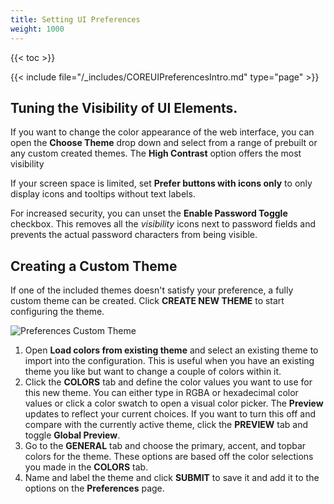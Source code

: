 ```yaml
---
title: Setting UI Preferences
weight: 1000
---
```


{{< toc >}}

{{< include file="/_includes/COREUIPreferencesIntro.md" type="page" >}}

## Tuning the Visibility of UI Elements.

If you want to change the color appearance of the web interface, you can open the **Choose Theme** drop down and select from a range of prebuilt or any custom created themes.
The **High Contrast** option offers the most visibility

If your screen space is limited, set **Prefer buttons with icons only** to only display icons and tooltips without text labels.

For increased security, you can unset the **Enable Password Toggle** checkbox.
This removes all the <i class="material-icons" aria-hidden="true" title="Visibility">visibility</i> icons next to password fields and prevents the actual password characters from being visible.

## Creating a Custom Theme

If one of the included themes doesn't satisfy your preference, a fully custom theme can be created.
Click **CREATE NEW THEME** to start configuring the theme.

![Preferences Custom Theme](/images/CORE/13.0/PreferencesCustomTheme.png "Custom UI Theme")

1. Open **Load colors from existing theme** and select an existing theme to import into the configuration.
   This is useful when you have an existing theme you like but want to change a couple of colors within it.
2. Click the **COLORS** tab and define the color values you want to use for this new theme.
   You can either type in RGBA or hexadecimal color values or click a color swatch to open a visual color picker.
   The **Preview** updates to reflect your current choices. If you want to turn this off and compare with the currently active theme, click the **PREVIEW** tab and toggle **Global Preview**.
3. Go to the **GENERAL** tab and choose the primary, accent, and topbar colors for the theme. These options are based off the color selections you made in the **COLORS** tab.
4. Name and label the theme and click **SUBMIT** to save it and add it to the options on the **Preferences** page.
